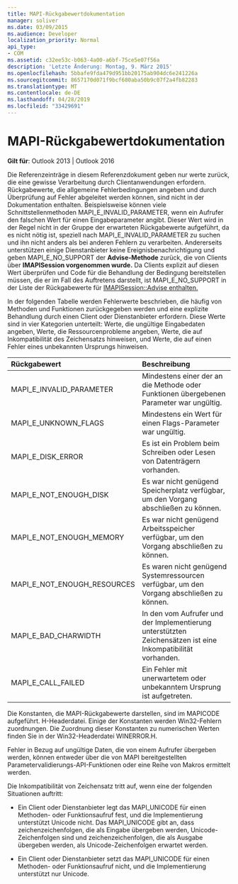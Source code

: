 ```yaml
---
title: MAPI-Rückgabewertdokumentation
manager: soliver
ms.date: 03/09/2015
ms.audience: Developer
localization_priority: Normal
api_type:
- COM
ms.assetid: c32ee53c-b063-4a00-a6bf-75ce5e07f56a
description: 'Letzte Änderung: Montag, 9. März 2015'
ms.openlocfilehash: 5bbafe9fda479d951bb20175ab904dc6e241226a
ms.sourcegitcommit: 8657170d071f9bcf680aba50b9c07f2a4fb82283
ms.translationtype: MT
ms.contentlocale: de-DE
ms.lasthandoff: 04/28/2019
ms.locfileid: "33429691"
---
```

# <a name="mapi-return-value-documentation"></a>MAPI-Rückgabewertdokumentation

  
  
**Gilt für**: Outlook 2013 | Outlook 2016 
  
Die Referenzeinträge in diesem Referenzdokument geben nur werte zurück, die eine gewisse Verarbeitung durch Clientanwendungen erfordern. Rückgabewerte, die allgemeine Fehlerbedingungen angeben und durch Überprüfung auf Fehler abgeleitet werden können, sind nicht in der Dokumentation enthalten. Beispielsweise können viele Schnittstellenmethoden MAPI_E_INVALID_PARAMETER, wenn ein Aufrufer den falschen Wert für einen Eingabeparameter angibt. Dieser Wert wird in der Regel nicht in der Gruppe der erwarteten Rückgabewerte aufgeführt, da es nicht nötig ist, speziell nach MAPI_E_INVALID_PARAMETER zu suchen und ihn nicht anders als bei anderen Fehlern zu verarbeiten. Andererseits unterstützen einige Dienstanbieter keine Ereignisbenachrichtigung und geben MAPI_E_NO_SUPPORT der **Advise-Methode** zurück, die von Clients über **IMAPISession vorgenommen wurde.** Da Clients explizit auf diesen Wert überprüfen und Code für die Behandlung der Bedingung bereitstellen müssen, die er im Fall des Auftretens darstellt, ist MAPI_E_NO_SUPPORT in der Liste der Rückgabewerte für [IMAPISession::Advise enthalten.](imapisession-advise.md)
  
In der folgenden Tabelle werden Fehlerwerte beschrieben, die häufig von Methoden und Funktionen zurückgegeben werden und eine explizite Behandlung durch einen Client oder Dienstanbieter erfordern. Diese Werte sind in vier Kategorien unterteilt: Werte, die ungültige Eingabedaten angeben, Werte, die Ressourcenprobleme angeben, Werte, die auf Inkompatibilität des Zeichensatzs hinweisen, und Werte, die auf einen Fehler eines unbekannten Ursprungs hinweisen.
  
|**Rückgabewert**|**Beschreibung**|
|:-----|:-----|
|MAPI_E_INVALID_PARAMETER  <br/> |Mindestens einer der an die Methode oder Funktionen übergebenen Parameter war ungültig.  <br/> |
|MAPI_E_UNKNOWN_FLAGS  <br/> |Mindestens ein Wert für einen Flags-Parameter war ungültig.  <br/> |
|MAPI_E_DISK_ERROR  <br/> |Es ist ein Problem beim Schreiben oder Lesen von Datenträgern vorhanden.  <br/> |
|MAPI_E_NOT_ENOUGH_DISK  <br/> |Es war nicht genügend Speicherplatz verfügbar, um den Vorgang abschließen zu können.  <br/> |
|MAPI_E_NOT_ENOUGH_MEMORY  <br/> |Es war nicht genügend Arbeitsspeicher verfügbar, um den Vorgang abschließen zu können.  <br/> |
|MAPI_E_NOT_ENOUGH_RESOURCES  <br/> |Es waren nicht genügend Systemressourcen verfügbar, um den Vorgang abschließen zu können.  <br/> |
|MAPI_E_BAD_CHARWIDTH  <br/> |In den vom Aufrufer und der Implementierung unterstützten Zeichensätzen ist eine Inkompatibilität vorhanden.  <br/> |
|MAPI_E_CALL_FAILED  <br/> |Ein Fehler mit unerwartetem oder unbekanntem Ursprung ist aufgetreten.  <br/> |
   
Die Konstanten, die MAPI-Rückgabewerte darstellen, sind im MAPICODE aufgeführt. H-Headerdatei. Einige der Konstanten werden Win32-Fehlern zuordnungen. Die Zuordnung dieser Konstanten zu numerischen Werten finden Sie in der Win32-Headerdatei WINERROR.H.
  
Fehler in Bezug auf ungültige Daten, die von einem Aufrufer übergeben werden, können entweder über die von MAPI bereitgestellten Parametervalidierungs-API-Funktionen oder eine Reihe von Makros ermittelt werden. 
  
Die Inkompatibilität von Zeichensatz tritt auf, wenn eine der folgenden Situationen auftritt:
  
- Ein Client oder Dienstanbieter legt das MAPI_UNICODE für einen Methoden- oder Funktionsaufruf fest, und die Implementierung unterstützt Unicode nicht. Das MAPI_UNICODE gibt an, dass zeichenzeichenfolgen, die als Eingabe übergeben werden, Unicode-Zeichenfolgen sind und zeichenzeichenfolgen, die als Ausgabe übergeben werden, als Unicode-Zeichenfolgen erwartet werden.
    
- Ein Client oder Dienstanbieter setzt das MAPI_UNICODE für einen Methoden- oder Funktionsaufruf nicht, und die Implementierung unterstützt nur Unicode.
    

